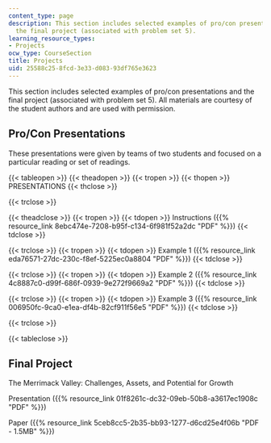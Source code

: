 ```yaml
---
content_type: page
description: This section includes selected examples of pro/con presentations and
  the final project (associated with problem set 5).
learning_resource_types:
- Projects
ocw_type: CourseSection
title: Projects
uid: 25588c25-8fcd-3e33-d083-93df765e3623
---
```


This section includes selected examples of pro/con presentations and the final project (associated with problem set 5). All materials are courtesy of the student authors and are used with permission.

Pro/Con Presentations
---------------------

These presentations were given by teams of two students and focused on a particular reading or set of readings.

{{< tableopen >}}
{{< theadopen >}}
{{< tropen >}}
{{< thopen >}}
PRESENTATIONS
{{< thclose >}}

{{< trclose >}}

{{< theadclose >}}
{{< tropen >}}
{{< tdopen >}}
Instructions ({{% resource_link 8ebc474e-7208-b95f-c134-6f981f52a2dc "PDF" %}})
{{< tdclose >}}

{{< trclose >}}
{{< tropen >}}
{{< tdopen >}}
Example 1 ({{% resource_link eda76571-27dc-230c-f8ef-5225ec0a8804 "PDF" %}})
{{< tdclose >}}

{{< trclose >}}
{{< tropen >}}
{{< tdopen >}}
Example 2 ({{% resource_link 4c8887c0-d99f-686f-0939-9e272f9669a2 "PDF" %}})
{{< tdclose >}}

{{< trclose >}}
{{< tropen >}}
{{< tdopen >}}
Example 3 ({{% resource_link 006950fc-9ca0-e1ea-df4b-82cf911f56e5 "PDF" %}})
{{< tdclose >}}

{{< trclose >}}

{{< tableclose >}}

Final Project
-------------

The Merrimack Valley: Challenges, Assets, and Potential for Growth

Presentation ({{% resource_link 01f8261c-dc32-09eb-50b8-a3617ec1908c "PDF" %}})

Paper ({{% resource_link 5ceb8cc5-2b35-bb93-1277-d6cd25e4f06b "PDF - 1.5MB" %}})